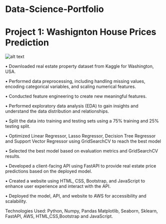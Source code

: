 # Data-Science-Portfolio

# Project 1: Washignton House Prices Prediction

![alt text](https://github.com/kamlishgoswami//blob/Data-Science-Portfolio/image.jpg?raw=true)

•	Downloaded real estate property dataset from Kaggle for Washington, USA.

•	Performed data preprocessing, including handling missing values, encoding categorical variables, and scaling numerical features.

•	Conducted feature engineering to create new meaningful features.

•	Performed exploratory data analysis (EDA) to gain insights and understand the data distribution and relationships.

•	Split the data into training and testing sets using a 75% training and 25% testing split.

•	Optimized Linear Regressor, Lasso Regressor, Decision Tree Regressor and Support Vector Regressor using GridSearchCV to reach the best model

•	Selected the best model based on evaluation metrics and GridSearchCV results.

•	Developed a client-facing API using FastAPI to provide real estate price predictions based on the deployed model.

•	Created a website using HTML, CSS, Bootstrap, and JavaScript to enhance user experience and interact with the API.

•	Deployed the model, API, and website to AWS for accessibility and scalability.

Technologies Used: Python, Numpy, Pandas Matplotlib, Seaborn, Sklearn, FastAPI, AWS, HTML,CSS,Bootstrap and JavaScript. 
